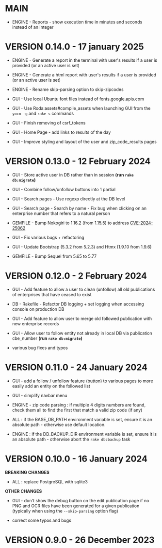 # MAIN

- ENGINE - Reports - show execution time in minutes and seconds instead of an integer

# VERSION 0.14.0 - 17 january 2025

- ENGINE - Generate a report in the terminal with user's results if a user is provided (or an active user is set)

- ENGINE - Generate a html report with user's results if a user is provided (or an active user is set)

- ENGINE - Rename skip-parsing option to skip-zipcodes

- GUI - Use local Ubuntu font files instead of fonts.google.apis.com

- GUI - Use Roda:assets#compile_assets when launching GUI from the `yocm -g` and `rake s` commands

- GUI - Finish removing of csrf_tokens

- GUI - Home Page - add links to results of the day

- GUI - Improve styling and layout of the user and zip_code_results pages

# VERSION 0.13.0 - 12 February 2024

- GUI - Store active user in DB rather than in session **(run `rake db:migrate`)**

- GUI - Combine follow/unfollow buttons into 1 partial

- GUI - Search pages - Use regexp directly at the DB level

- GUI - Search page - Search by name - Fix bug when clicking on an enterprise number that refers to a natural person

- GEMFILE - Bump Nokogiri to 1.16.2 (from 1.15.5) to address [CVE-2024-25062](https://www.cve.org/CVERecord?id=CVE-2024-25062)

- GUI - Fix various bugs + refactoring

- GUI - Update Bootstrap (5.3.2 from  5.2.3) and Htmx (1.9.10 from 1.9.6)

- GEMFILE - Bump Sequel from 5.65 to 5.77

# VERSION 0.12.0 - 2 February 2024

- GUI - Add feature to allow a user to clean (unfollow) all old publications of enterprises that have ceased to exist

- DB - Rakefile - Refactor DB logging + set logging when accessing console on production DB

- GUI - Add feature to allow user to merge old followed publication with new enterprise records

- GUI - Allow user to follow entity not already in local DB via publication cbe_number **(run `rake db:migrate`)**

- various bug fixes and typos

# VERSION 0.11.0 - 24 January 2024

- GUI - add a follow / unfollow feature (button) to various pages to more easily add an entity on the followed list

- GUI - simplify navbar menu

- ENGINE - zip code parsing : if multiple 4 digits numbers are found, check them all to find the first that match a valid zip code (if any)

- ALL : if the BASE_DB_PATH environment variable is set, ensure it is an absolute path - otherwise use default location.

- ENGINE : if the DB_BACKUP_DIR environment variable is set, ensure it is an absolute path - otherwise abort the `rake db:backup` task

# VERSION 0.10.0 - 16 January 2024

**BREAKING CHANGES**

- ALL : replace PostgreSQL with sqlite3

**OTHER CHANGES**

- GUI - don't show the debug button on the edit publication page if no PNG and OCR files have been generated for a given publication (typically when using the `--skip-parsing` option flag)

- correct some typos and bugs

# VERSION 0.9.0 - 26 December 2023
